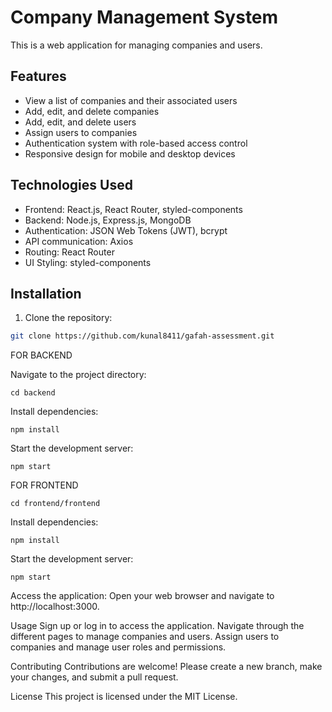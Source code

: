 # Company Management System

This is a web application for managing companies and users.

## Features

- View a list of companies and their associated users
- Add, edit, and delete companies
- Add, edit, and delete users
- Assign users to companies
- Authentication system with role-based access control
- Responsive design for mobile and desktop devices


## Technologies Used

- Frontend: React.js, React Router, styled-components
- Backend: Node.js, Express.js, MongoDB
- Authentication: JSON Web Tokens (JWT), bcrypt
- API communication: Axios
- Routing: React Router
- UI Styling: styled-components

## Installation

1. Clone the repository:

```bash
git clone https://github.com/kunal8411/gafah-assessment.git
```
FOR BACKEND

Navigate to the project directory:
```
cd backend
```

Install dependencies:
```
npm install
```

Start the development server:

```
npm start
```

FOR FRONTEND

```
cd frontend/frontend
```
Install dependencies:
```
npm install
```

Start the development server:

```
npm start
```
Access the application:
Open your web browser and navigate to http://localhost:3000.


Usage
Sign up or log in to access the application.
Navigate through the different pages to manage companies and users.
Assign users to companies and manage user roles and permissions.


Contributing
Contributions are welcome! Please create a new branch, make your changes, and submit a pull request.

License
This project is licensed under the MIT License.

```
```
